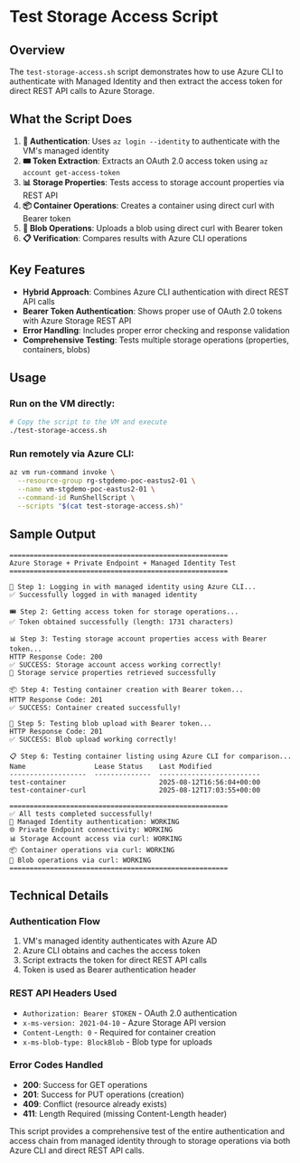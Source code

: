 # Test Storage Access Script

## Overview
The `test-storage-access.sh` script demonstrates how to use Azure CLI to authenticate with Managed Identity and then extract the access token for direct REST API calls to Azure Storage.

## What the Script Does

1. **🔐 Authentication**: Uses `az login --identity` to authenticate with the VM's managed identity
2. **🎟️ Token Extraction**: Extracts an OAuth 2.0 access token using `az account get-access-token`
3. **📊 Storage Properties**: Tests access to storage account properties via REST API
4. **📦 Container Operations**: Creates a container using direct curl with Bearer token
5. **📄 Blob Operations**: Uploads a blob using direct curl with Bearer token
6. **📋 Verification**: Compares results with Azure CLI operations

## Key Features

- **Hybrid Approach**: Combines Azure CLI authentication with direct REST API calls
- **Bearer Token Authentication**: Shows proper use of OAuth 2.0 tokens with Azure Storage REST API
- **Error Handling**: Includes proper error checking and response validation
- **Comprehensive Testing**: Tests multiple storage operations (properties, containers, blobs)

## Usage

### Run on the VM directly:
```bash
# Copy the script to the VM and execute
./test-storage-access.sh
```

### Run remotely via Azure CLI:
```bash
az vm run-command invoke \
  --resource-group rg-stgdemo-poc-eastus2-01 \
  --name vm-stgdemo-poc-eastus2-01 \
  --command-id RunShellScript \
  --scripts "$(cat test-storage-access.sh)"
```

## Sample Output

```
======================================================
Azure Storage + Private Endpoint + Managed Identity Test
======================================================

🔐 Step 1: Logging in with managed identity using Azure CLI...
✅ Successfully logged in with managed identity

🎟️ Step 2: Getting access token for storage operations...
✅ Token obtained successfully (length: 1731 characters)

📊 Step 3: Testing storage account properties access with Bearer token...
HTTP Response Code: 200
✅ SUCCESS: Storage account access working correctly!
📝 Storage service properties retrieved successfully

📦 Step 4: Testing container creation with Bearer token...
HTTP Response Code: 201
✅ SUCCESS: Container created successfully!

📄 Step 5: Testing blob upload with Bearer token...
HTTP Response Code: 201
✅ SUCCESS: Blob upload working correctly!

📋 Step 6: Testing container listing using Azure CLI for comparison...
Name                 Lease Status    Last Modified
-------------------  --------------  -------------------------
test-container                       2025-08-12T16:56:04+00:00
test-container-curl                  2025-08-12T17:03:55+00:00

======================================================
✅ All tests completed successfully!
🔐 Managed Identity authentication: WORKING
🌐 Private Endpoint connectivity: WORKING
📊 Storage Account access via curl: WORKING
📦 Container operations via curl: WORKING
📄 Blob operations via curl: WORKING
======================================================
```

## Technical Details

### Authentication Flow
1. VM's managed identity authenticates with Azure AD
2. Azure CLI obtains and caches the access token
3. Script extracts the token for direct REST API calls
4. Token is used as Bearer authentication header

### REST API Headers Used
- `Authorization: Bearer $TOKEN` - OAuth 2.0 authentication
- `x-ms-version: 2021-04-10` - Azure Storage API version
- `Content-Length: 0` - Required for container creation
- `x-ms-blob-type: BlockBlob` - Blob type for uploads

### Error Codes Handled
- **200**: Success for GET operations
- **201**: Success for PUT operations (creation)
- **409**: Conflict (resource already exists)
- **411**: Length Required (missing Content-Length header)

This script provides a comprehensive test of the entire authentication and access chain from managed identity through to storage operations via both Azure CLI and direct REST API calls.
